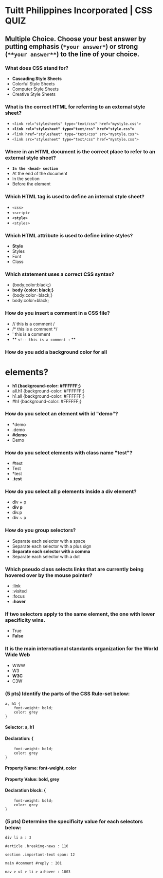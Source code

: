 # Tuitt Philippines Incorporated | CSS QUIZ

## Multiple Choice. Choose your best answer by putting emphasis (`*your answer*`) or strong (`**your answer**`) to the line of your choice.

### What does CSS stand for?
- **Cascading Style Sheets**
- Colorful Style Sheets
- Computer Style Sheets
- Creative Style Sheets

### What is the correct HTML for referring to an external style sheet?
- ```<link rel="stylesheets" type="text/css" href="mystyle.css">``` 
- **```<link rel="stylesheet" type="text/css" href="style.css">```**
- ```<link href="stylesheet" type="text/css" src="mystyle.css">``` 
- ```<link src="stylesheet" type="text/css" href="mystyle.css">``` 

### Where in an HTML document is the correct place to refer to an external style sheet?
- **```In the <head> section```**
- At the end of the document
- In the <body> section
- Before the <html> element

### Which HTML tag is used to define an internal style sheet?
- ```<css>```
- ```<script>```
- **```<style>```**
- ```<styles>```

### Which HTML attribute is used to define inline styles?
- **Style**
- Styles
- Font
- Class

### Which statement uses a correct CSS syntax?
- {body;color:black;}
- **body {color: black;}**
- {body:color=black;}
- body:color=black;

### How do you insert a comment in a CSS file? 
- // this is a comment /
-  /* this is a comment */
- ' this is a comment
- ** ```<!-- this is a comment →``` **

### How do you add a background color for all <h1> elements?
- **h1 {background-color: #FFFFFF;}**
- all.h1 {background-color: #FFFFFF;}
- h1.all {background-color: #FFFFFF;}
- #h1 {background-color: #FFFFFF;}

### How do you select an element with id "demo"?
- *demo
- .demo
- **#demo**
- Demo

### How do you select elements with class name "test"?
- #test
- Test
- *test
- **.test**

### How do you select all p elements inside a div element?
- div + p
- **div p**
- div.p
- div ~ p

### How do you group selectors?
- Separate each selector with a space
- Separate each selector with a plus sign
- **Separate each selector with a comma**
- Separate each selector with a dot

### Which pseudo class selects links that are currently being hovered over by the mouse pointer?
- :link
- :visited
- :focus
- **:hover**

### If two selectors apply to the same element, the one with lower specificity wins.
- True
- **False**

### It is the main international standards organization for the World Wide Web
- WWW
- W3
- **W3C**
- C3W

### (5 pts) Identify the parts of the CSS Rule-set below:

	a, h1 {
	    font-weight: bold;
	    color: grey
	}

#### Selector: a, h1

#### Declaration: {
	    font-weight: bold;
	    color: grey
	}

#### Property Name: font-weight, color

#### Property Value: bold, grey

#### Declaration block: {
	    font-weight: bold;
	    color: grey
	}

### (5 pts) Determine the specificity value for each selectors below:

    div li a : 3
    
    #article .breaking-news : 110
    
    section .important-text span: 12
    
    main #comment #reply : 201
    
    nav > ul > li > a:hover : 1003
